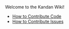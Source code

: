 Welcome to the Kandan Wiki!

* [How to Contribute Code](https://github.com/kandanapp/kandan/wiki/How-to-Contribute-Code)
* [How to Contribute Issues](https://github.com/kandanapp/kandan/wiki/How-to-Contribute-Issues)